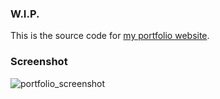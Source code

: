 ### W.I.P.

This is the source code for [my portfolio website](https://benjru.github.io/Portfolio/#/home).

### Screenshot

![portfolio_screenshot](https://user-images.githubusercontent.com/95383688/236708727-01bbda3a-d09f-4d8f-a74f-8fd7aa381df9.png)
